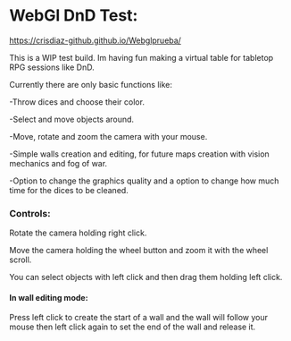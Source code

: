 # WebGl DnD Test:
https://crisdiaz-github.github.io/Webglprueba/

This is a WIP test build. Im having fun making a virtual table for tabletop RPG sessions like DnD.

Currently there are only basic functions like:

-Throw dices and choose their color.

-Select and move objects around.

-Move, rotate and zoom the camera with your mouse.

-Simple walls creation and editing, for future maps creation with vision mechanics and fog of war.

-Option to change the graphics quality and a option to change how much time for the dices to be cleaned.


### Controls:

Rotate the camera holding right click.

Move the camera holding the wheel button and zoom it with the wheel scroll.

You can select objects with left click and then drag them holding left click.

#### In wall editing mode: 
Press left click to create the start of a wall and the wall will follow your mouse then left click again to set the end of the wall and release it.
